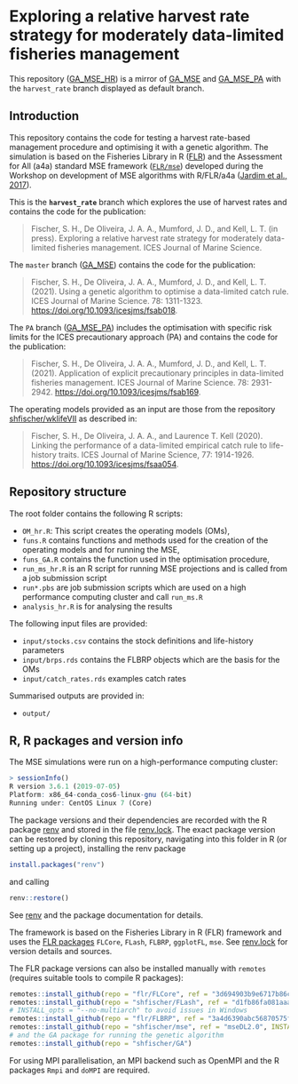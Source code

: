 Exploring a relative harvest rate strategy for moderately data-limited
fisheries management
================

This repository ([GA_MSE_HR](https://github.com/shfischer/GA_MSE_HR)) is
a mirror of [GA_MSE](https://github.com/shfischer/GA_MSE) and
[GA_MSE_PA](https://github.com/shfischer/GA_MSE_PA) with the
`harvest_rate` branch displayed as default branch.

## Introduction

This repository contains the code for testing a harvest rate-based
management procedure and optimising it with a genetic algorithm. The
simulation is based on the Fisheries Library in R
([FLR](http://www.flr-project.org/)) and the Assessment for All (a4a)
standard MSE framework ([`FLR/mse`](github.com/FLR/mse)) developed
during the Workshop on development of MSE algorithms with R/FLR/a4a
([Jardim et al.,
2017](https://ec.europa.eu/jrc/en/publication/assessment-all-initiativea4a-workshop-development-mse-algorithms-rflra4a)).

This is the **`harvest_rate`** branch which explores the use of harvest
rates and contains the code for the publication:

> Fischer, S. H., De Oliveira, J. A. A., Mumford, J. D., and Kell, L. T.
> (in press). Exploring a relative harvest rate strategy for moderately
> data-limited fisheries management. ICES Journal of Marine Science.

The `master` branch ([GA_MSE](https://github.com/shfischer/GA_MSE))
contains the code for the publication:

> Fischer, S. H., De Oliveira, J. A. A., Mumford, J. D., and Kell, L. T.
> (2021). Using a genetic algorithm to optimise a data-limited catch
> rule. ICES Journal of Marine Science. 78: 1311-1323.
> <https://doi.org/10.1093/icesjms/fsab018>.

The `PA` branch ([GA_MSE_PA](https://github.com/shfischer/GA_MSE_PA))
includes the optimisation with specific risk limits for the ICES
precautionary approach (PA) and contains the code for the publication:

> Fischer, S. H., De Oliveira, J. A. A., Mumford, J. D., and Kell, L. T.
> (2021). Application of explicit precautionary principles in
> data-limited fisheries management. ICES Journal of Marine Science. 78:
> 2931-2942. <https://doi.org/10.1093/icesjms/fsab169>.

The operating models provided as an input are those from the repository
[shfischer/wklifeVII](https://github.com/shfischer/wklifeVII) as
described in:

> Fischer, S. H., De Oliveira, J. A. A., and Laurence T. Kell (2020).
> Linking the performance of a data-limited empirical catch rule to
> life-history traits. ICES Journal of Marine Science, 77: 1914-1926.
> <https://doi.org/10.1093/icesjms/fsaa054>.

## Repository structure

The root folder contains the following R scripts:

-   `OM_hr.R`: This script creates the operating models (OMs),
-   `funs.R` contains functions and methods used for the creation of the
    operating models and for running the MSE,
-   `funs_GA.R` contains the function used in the optimisation
    procedure,
-   `run_ms_hr.R` is an R script for running MSE projections and is
    called from a job submission script
-   `run*.pbs` are job submission scripts which are used on a high
    performance computing cluster and call `run_ms.R`
-   `analysis_hr.R` is for analysing the results

The following input files are provided:

-   `input/stocks.csv` contains the stock definitions and life-history
    parameters
-   `input/brps.rds` contains the FLBRP objects which are the basis for
    the OMs
-   `input/catch_rates.rds` examples catch rates

Summarised outputs are provided in:

-   `output/`

## R, R packages and version info

The MSE simulations were run on a high-performance computing cluster:

``` r
> sessionInfo()
R version 3.6.1 (2019-07-05)
Platform: x86_64-conda_cos6-linux-gnu (64-bit)
Running under: CentOS Linux 7 (Core)
```

The package versions and their dependencies are recorded with the R
package [renv](https://rstudio.github.io/renv/) and stored in the file
[renv.lock](https://github.com/shfischer/GA_MSE_HR/blob/harvest_rate/renv.lock).
The exact package version can be restored by cloning this repository,
navigating into this folder in R (or setting up a project), installing
the renv package

``` r
install.packages("renv")
```

and calling

``` r
renv::restore()
```

See [renv](https://rstudio.github.io/renv/) and the package
documentation for details.

The framework is based on the Fisheries Library in R (FLR) framework and
uses the [FLR packages](https://flr-project.org/) `FLCore`, `FLash`,
`FLBRP`, `ggplotFL`, `mse`. See
[renv.lock](https://github.com/shfischer/GA_MSE_HR/blob/harvest_rate/renv.lock)
for version details and sources.

The FLR package versions can also be installed manually with `remotes`
(requires suitable tools to compile R packages):

``` r
remotes::install_github(repo = "flr/FLCore", ref = "3d694903b9e6717b86c3e8486fc14ebf92908786")
remotes::install_github(repo = "shfischer/FLash", ref = "d1fb86fa081aaa5b6980d74b07d9adb44ad19a7f", INSTALL_opts = "--no-multiarch") # silenced version of FLash
# INSTALL_opts = "--no-multiarch" to avoid issues in Windows
remotes::install_github(repo = "flr/FLBRP", ref = "3a4d6390abc56870575fbaba3637091036468217", INSTALL_opts = "--no-multiarch")
remotes::install_github(repo = "shfischer/mse", ref = "mseDL2.0", INSTALL_opts = "--no-multiarch")
# and the GA package for running the genetic algorithm
remotes::install_github(repo = "shfischer/GA")
```

For using MPI parallelisation, an MPI backend such as OpenMPI and the R
packages `Rmpi` and `doMPI` are required.
